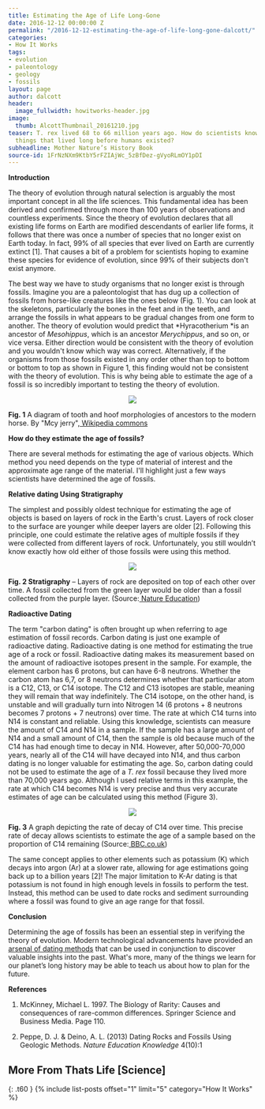```yaml
---
title: Estimating the Age of Life Long-Gone
date: 2016-12-12 00:00:00 Z
permalink: "/2016-12-12-estimating-the-age-of-life-long-gone-dalcott/"
categories:
- How It Works
tags:
- evolution
- paleontology
- geology
- fossils
layout: page
author: dalcott
header:
  image_fullwidth: howitworks-header.jpg
image:
  thumb: AlcottThumbnail_20161210.jpg
teaser: T. rex lived 68 to 66 million years ago. How do scientists know the ages of
  things that lived long before humans existed?
subheadline: Mother Nature’s History Book
source-id: 1FrNzNXm9KtbY5rFZIAjWc_5zBfDez-gVyoRLmOY1pDI
---
```


**Introduction**

The theory of evolution through natural selection is arguably the most important concept in all the life sciences. This fundamental idea has been derived and confirmed through more than 100 years of observations and countless experiments. Since the theory of evolution declares that all existing life forms on Earth are modified descendants of earlier life forms, it follows that there was once a number of species that no longer exist on Earth today. In fact, 99% of all species that ever lived on Earth are currently extinct [1]. That causes a bit of a problem for scientists hoping to examine these species for evidence of evolution, since 99% of their subjects don't exist anymore.

The best way we have to study organisms that no longer exist is through fossils. Imagine you are a paleontologist that has dug up a collection of fossils from horse-like creatures like the ones below (Fig. 1). You can look at the skeletons, particularly the bones in the feet and in the teeth, and arrange the fossils in what appears to be gradual changes from one form to another. The theory of evolution would predict that *Hyracotherium *is an ancestor of *Mesohippus*, which is an ancestor *Merychippus*, and so on, or vice versa. Either direction would be consistent with the theory of evolution and you wouldn't know which way was correct. Alternatively, if the organisms from those fossils existed in any order other than top to bottom or bottom to top as shown in Figure 1, this finding would not be consistent with the theory of evolution. This is why being able to estimate the age of a fossil is so incredibly important to testing the theory of evolution.

<div style="text-align:center"><img src ="https://upload.wikimedia.org/wikipedia/commons/d/dd/Horseevolution.png"/></div>

**Fig. 1** A diagram of tooth and hoof morphologies of ancestors to the modern horse. By "Mcy jerry",[ Wikipedia commons](https://en.wikipedia.org/wiki/Evolution_of_the_horse#/media/File:Horseevolution.png)

 

**How do they estimate the age of fossils?**

There are several methods for estimating the age of various objects. Which method you need depends on the type of material of interest and the approximate age range of the material. I'll highlight just a few ways scientists have determined the age of fossils.

**Relative dating Using Stratigraphy**

The simplest and possibly oldest technique for estimating the age of objects is based on layers of rock in the Earth's crust. Layers of rock closer to the surface are younger while deeper layers are older [2]. Following this principle, one could estimate the relative ages of multiple fossils if they were collected from different layers of rock. Unfortunately, you still wouldn’t know exactly how old either of those fossils were using this method.

<div style="text-align:center"><img src ="http://www.nature.com/scitable/content/ne0000/ne0000/ne0000/ne0000/107976089/Fig.2_1_2.jpg"/></div>

**Fig. 2 Stratigraphy** – Layers of rock are deposited on top of each other over time. A fossil collected from the green layer would be older than a fossil collected from the purple layer. (Source:[ Nature Education](http://www.nature.com/scitable/content/ne0000/ne0000/ne0000/ne0000/107976089/Fig.2_1_2.jpg))

**Radioactive Dating**

The term "carbon dating" is often brought up when referring to age estimation of fossil records. Carbon dating is just one example of radioactive dating. Radioactive dating is one method for estimating the true age of a rock or fossil. Radioactive dating makes its measurement based on the amount of radioactive isotopes present in the sample. For example, the element carbon has 6 protons, but can have 6-8 neutrons. Whether the carbon atom has 6,7, or 8 neutrons determines whether that particular atom is a C12, C13, or C14 isotope. The C12 and C13 isotopes are stable, meaning they will remain that way indefinitely. The C14 isotope, on the other hand, is unstable and will gradually turn into Nitrogen 14 (6 protons + 8 neutrons becomes 7 protons + 7 neutrons) over time. The rate at which C14 turns into N14 is constant and reliable. Using this knowledge, scientists can measure the amount of C14 and N14 in a sample. If the sample has a large amount of N14 and a small amount of C14, then the sample is old because much of the C14 has had enough time to decay in N14. However, after 50,000-70,000 years, nearly all of the C14 will have decayed into N14, and thus carbon dating is no longer valuable for estimating the age. So, carbon dating could not be used to estimate the age of a *T. rex* fossil because they lived more than 70,000 years ago. Although I used relative terms in this example, the rate at which C14 becomes N14 is very precise and thus very accurate estimates of age can be calculated using this method (Figure 3).

<div style="text-align:center"><img src ="http://www.bbc.co.uk/staticarchive/e10a8663853252ab4b061504507b58a0bef35b44.gif"/></div>

**Fig. 3** A graph depicting the rate of decay of C14 over time. This precise rate of decay allows scientists to estimate the age of a sample based on the proportion of C14 remaining (Source:[ BBC.co.uk](http://www.bbc.co.uk/staticarchive/e10a8663853252ab4b061504507b58a0bef35b44.gif))

The same concept applies to other elements such as potassium (K) which decays into argon (Ar) at a slower rate, allowing for age estimations going back up to a billion years [2]! The major limitation to K-Ar dating is that potassium is not found in high enough levels in fossils to perform the test. Instead, this method can be used to date rocks and sediment surrounding where a fossil was found to give an age range for that fossil.

**Conclusion**

Determining the age of fossils has been an essential step in verifying the theory of evolution. Modern technological advancements have provided an[ arsenal of dating methods](https://en.wikipedia.org/wiki/Chronological_dating) that can be used in conjunction to discover valuable insights into the past. What's more, many of the things we learn for our planet’s long history may be able to teach us about how to plan for the future.

**References**

1. McKinney, Michael L. 1997. The Biology of Rarity: Causes and consequences of rare-common differences. Springer Science and Business Media. Page 110.

2. Peppe, D. J. & Deino, A. L. (2013) Dating Rocks and Fossils Using Geologic Methods. *Nature Education Knowledge* 4(10):1

## More From Thats Life [Science]
{: .t60 }
{% include list-posts offset="1" limit="5" category="How It Works" %}

